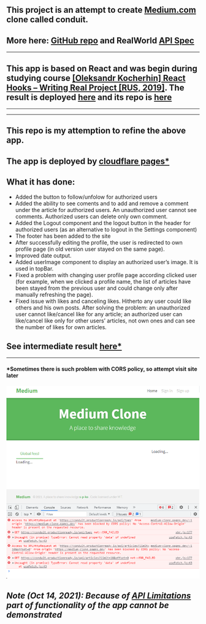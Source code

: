 ## This project is an attempt to create [Medium.com](https://angular.realworld.io/) clone called conduit.

## More here: [GitHub repo](https://github.com/gothinkster/realworld) and RealWorld [API Spec](https://github.com/gothinkster/realworld/tree/master/api)

---

## This app is based on React and was begin during studying course [[Oleksandr Kocherhin] React Hooks – Writing Real Project [RUS, 2019]](https://www.udemy.com/course/react-hooks-writing-real-project/). The result is deployed [here](https://medium-clone-start.pages.dev/) and its repo is [here](https://github.com/s-p-ko/medium_clone_start)

---

---

## This repo is my attemption to refine the above app.

## The app is deployed by [cloudflare pages*](https://medium-clone.pages.dev/)

## What it has done:

- Added the button to follow/unfolow for authorized users
- Added the ability to see coments and to add and remove a comment under the article for authorized users. An unauthorized user cannot see comments. Authorized users can delete only own comment.
- Added the Logout component and the logout button in the header for authorized users (as an alternative to logout in the Settings component)
- The footer has been added to the site
- After successfully editing the profile, the user is redirected to own profile page (in old version user stayed on the same page).
- Improved date output.
- Added userImage component to display an authorized user’s image. It is used in topBar.
- Fixed a problem with changing user profile page according clicked user (for example, when we clicked a profile name, the list of articles have been stayed from the previous user and could change only after manually refreshing the page).
- Fixed issue with likes and canceling likes. Hitherto any user could like others and his own posts. After solving the problem: an unauthorized user cannot like/cancel like for any article; an authorized user can like/cancel like only for other users’ articles, not own ones and can see the number of likes for own articles.

## See intermediate result [here*](https://medium-clone.pages.dev/)

---

#### *Sometimes there is such problem with CORS policy, so attempt visit site later

![Application](/img/pic-1.png?raw=true)

## _Note (Oct 14, 2021): Because of [API Limitations](https://gothinkster.github.io/realworld/docs/specs/frontend-specs/api/#api-limitations) part of functionality of the app cannot be demonstrated_
